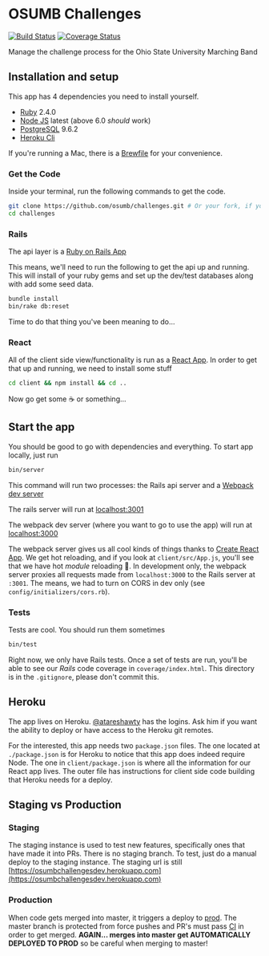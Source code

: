 # OSUMB Challenges
[![Build Status](https://travis-ci.org/osumb/challenges.svg?branch=master)](https://travis-ci.org/osumb/challenges)
[![Coverage Status](https://coveralls.io/repos/github/osumb/challenges/badge.svg?branch=master)](https://coveralls.io/github/osumb/challenges?branch=master)

Manage the challenge process for the Ohio State University Marching Band

## Installation and setup

This app has 4 dependencies you need to install yourself.

- [Ruby](https://www.ruby-lang.org/en/) 2.4.0
- [Node JS](https://nodejs.org/en/) latest (above 6.0 *should* work)
- [PostgreSQL](https://www.postgresql.org/) 9.6.2
- [Heroku Cli](https://devcenter.heroku.com/articles/heroku-cli)

If you're running a Mac, there is a [Brewfile](https://github.com/Homebrew/homebrew-bundle) for your convenience.

### Get the Code
Inside your terminal, run the following commands to get the code.

```bash
git clone https://github.com/osumb/challenges.git # Or your fork, if you're not a contributor
cd challenges
```

### Rails

The api layer is a [Ruby on Rails App](http://rubyonrails.org/)

This means, we'll need to run the following to get the api up and running.
This will install of your ruby gems and set up the dev/test databases along with add some seed data.

```bash
bundle install
bin/rake db:reset
```

Time to do that thing you've been meaning to do...

### React

All of the client side view/functionality is run as a [React App](https://facebook.github.io/react/).
In order to get that up and running, we need to install some stuff

```bash
cd client && npm install && cd ..
```

Now go get some :coffee: or something...

## Start the app

You should be good to go with dependencies and everything. To start app locally, just run
```bash
bin/server
```

This command will run two processes: the Rails api server and a [Webpack dev server](https://webpack.github.io/)

The rails server will run at [localhost:3001](http://localhost:3001)

The webpack dev server (where you want to go to use the app) will run at [localhost:3000](http://localhost:3000)


The webpack server gives us all cool kinds of things thanks to [Create React App](https://github.com/facebookincubator/create-react-app). We get hot reloading, and if you look at `client/src/App.js`, you'll see that we have hot *module* reloading :tada:. In development only, the webpack server proxies all requests made from `localhost:3000` to the Rails server at `:3001`. The means, we had to turn on CORS in dev only (see `config/initializers/cors.rb`).


### Tests
Tests are cool. You should run them sometimes

```bash
bin/test
```

Right now, we only have Rails tests. Once a set of tests are run, you'll be able to see our *Rails* code coverage in `coverage/index.html`. This directory is in the `.gitignore`, please don't commit this.

## Heroku
The app lives on Heroku. [@atareshawty](https://github.com/atareshawty) has the logins. Ask him if you want the ability to deploy or have access to
the Heroku git remotes.

For the interested, this app needs two `package.json` files. The one located at `./package.json` is for Heroku to notice that this app does indeed require Node. The one in `client/package.json` is where all the information for our React app lives. The outer file has instructions for client side code building that Heroku needs for a deploy.

## Staging vs Production
### Staging
The staging instance is used to test new features, specifically ones that have made it into PRs.
There is no staging branch.
To test, just do a manual deploy to the staging instance.
The staging url is still
[https://osumbchallengesdev.herokuapp.com](https://osumbchallengesdev.herokuapp.com)

### Production
When code gets merged into master, it triggers a deploy to [prod](https://osumbchallenges.herokuapp.com).
The master branch is protected from force pushes and PR's must pass [CI](https://travis-ci.org/) in order to get merged.
**AGAIN... merges into master get AUTOMATICALLY DEPLOYED TO PROD** so be careful when merging to master!
